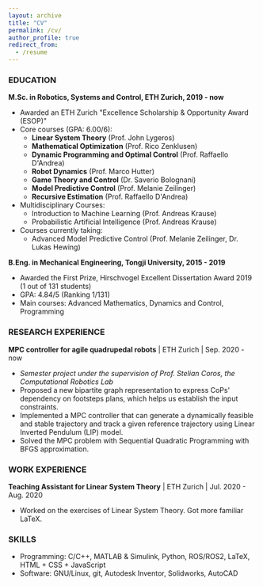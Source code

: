 ```yaml
---
layout: archive
title: "CV"
permalink: /cv/
author_profile: true
redirect_from:
  - /resume
---
```


<!-- {% include base_path %} -->

### EDUCATION

**M.Sc. in Robotics, Systems and Control, ETH Zurich, 2019 - now**
- Awarded an ETH Zurich "Excellence Scholarship & Opportunity Award (ESOP)"
- Core courses (GPA: 6.00/6):
  -  **Linear System Theory** (Prof. John Lygeros)
  -  **Mathematical Optimization** (Prof. Rico Zenklusen)
  -  **Dynamic Programming and Optimal Control** (Prof. Raffaello D'Andrea)
  -  **Robot Dynamics** (Prof. Marco Hutter)
  -  **Game Theory and Control** (Dr. Saverio Bolognani)
  -  **Model Predictive Control** (Prof. ‪Melanie Zeilinger)
  -  **Recursive Estimation** (Prof. Raffaello D'Andrea)
- Multidisciplinary Courses: 
  -  Introduction to Machine Learning (Prof. Andreas Krause)
  -  Probabilistic Artificial Intelligence (Prof. Andreas Krause)
- Courses currently taking: 
  -  Advanced Model Predictive Control (Prof. ‪Melanie Zeilinger, Dr. ‪Lukas Hewing) 

**B.Eng. in Mechanical Engineering, Tongji University, 2015 - 2019**
- Awarded the First Prize, Hirschvogel Excellent Dissertation Award 2019 (1 out of 131 students)
- GPA: 4.84/5 (Ranking 1/131)
- Main courses: Advanced Mathematics, Dynamics and Control, Programming

### RESEARCH EXPERIENCE

**MPC controller for agile quadrupedal robots** | ETH Zurich | Sep. 2020 - now
  - *Semester project under the supervision of Prof. Stelian Coros, the Computational Robotics Lab*
  - Proposed a new bipartite graph representation to express  CoPs' dependency on footsteps plans, which helps us establish the input constraints.
  - Implemented a MPC controller that can generate a dynamically feasible and stable trajectory and track a given reference trajectory using Linear Inverted Pendulum (LIP) model.
  - Solved the MPC problem with Sequential Quadratic Programming with BFGS approximation.


### WORK EXPERIENCE

**Teaching Assistant for Linear System Theory** | ETH Zurich | Jul. 2020 - Aug. 2020
  - Worked on the exercises of Linear System Theory. Got more familiar LaTeX.

  
### SKILLS

- Programming: C/C++, MATLAB & Simulink, Python, ROS/ROS2, LaTeX, HTML + CSS + JavaScript
- Software: GNU/Linux, git, Autodesk Inventor, Solidworks, AutoCAD

<!-- Publications
======
  <ul>{% for post in site.publications %}
    {% include archive-single-cv.html %}
  {% endfor %}</ul>
  
Talks
======
  <ul>{% for post in site.talks %}
    {% include archive-single-talk-cv.html %}
  {% endfor %}</ul>
  
Teaching
======
  <ul>{% for post in site.teaching %}
    {% include archive-single-cv.html %}
  {% endfor %}</ul>
  
Service and leadership
======
* Currently signed in to 43 different slack teams -->
